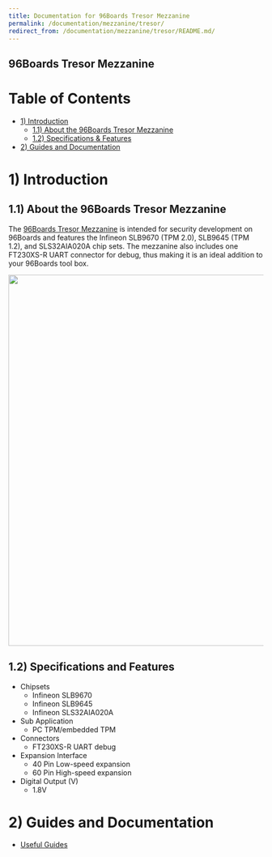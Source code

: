 ```yaml
---
title: Documentation for 96Boards Tresor Mezzanine
permalink: /documentation/mezzanine/tresor/
redirect_from: /documentation/mezzanine/tresor/README.md/
---
```


## 96Boards Tresor Mezzanine

# Table of Contents
- [1) Introduction](#1-introduction)
  - [1.1) About the 96Boards Tresor Mezzanine](#11-about-the-96boards-tresor-mezzanine)
  - [1.2) Specifications & Features](#12-specifications-and-features)
- [2) Guides and Documentation](#2-guides-and-documentation)

# 1) Introduction
## 1.1) About the 96Boards Tresor Mezzanine

The [96Boards Tresor Mezzanine](https://www.96boards.org/product/tresor/) is
intended for security development on 96Boards and features the Infineon SLB9670
(TPM 2.0), SLB9645 (TPM 1.2), and SLS32AIA020A chip sets. The mezzanine also
includes one FT230XS-R UART connector for debug, thus making it is an ideal
addition to your 96Boards tool box.


<img src="https://www.96boards.org/product/mezzanine/tresor/images/tresor-front-sd.jpg?raw=true" data-canonical-src="https://www.96boards.org/product/mezzanine/tresor/images/tresor-front-sd.jpg?raw=true" width="927" height="733" />

## 1.2) Specifications and Features
- Chipsets
  - Infineon SLB9670
  - Infineon SLB9645
  - Infineon SLS32AIA020A
- Sub Application
    - PC TPM/embedded TPM
- Connectors
  - FT230XS-R UART debug
- Expansion Interface
  - 40 Pin Low-speed expansion
  - 60 Pin High-speed expansion
- Digital Output (V)
  - 1.8V

# 2) Guides and Documentation
  - [Useful Guides](guides/)

